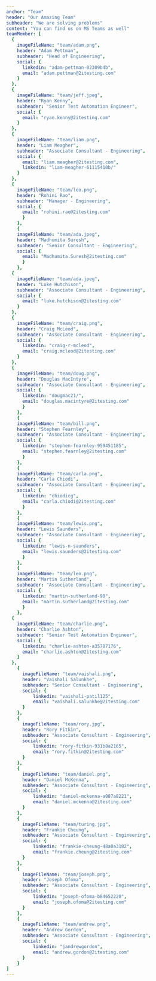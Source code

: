 ```yaml
---
anchor: "Team"
header: "Our Amazing Team"
subheader: "We are solving problems"
content: "You can find us on MS Teams as well"
teamMember: [
  {
    imageFileName: "team/adam.png",
    header: "Adam Pettman",
    subheader: "Head of Engineering",
    social: {
      linkedin: "adam-pettman-02309b4b",
      email: "adam.pettman@2itesting.com"
    }
  },
  {
    imageFileName: "team/jeff.jpeg",
    header: "Ryan Kenny",
    subheader: "Senior Test Automation Engineer",
    social: {
      email: "ryan.kenny@2itesting.com"
    }
  },
  {
    imageFileName: "team/liam.png",
    header: "Liam Meagher",
    subheader: "Associate Consultant - Engineering",
    social: {
      email: "liam.meagher@2itesting.com",
      linkedin: "liam-meagher-61115410b/"
    }
  },
  {
    imageFileName: "team/leo.png",
    header: "Rohini Rao",
    subheader: "Manager - Engineering",
    social: {
      email: "rohini.rao@2itesting.com"
      }
    },
    {
    imageFileName: "team/ada.jpeg",
    header: "Madhumita Suresh",
    subheader: "Senior Consultant - Engineering",
    social: {
      email: "Madhumita.Suresh@2itesting.com"
      }
    },
  {
    imageFileName: "team/ada.jpeg",
    header: "Luke Hutchison",
    subheader: "Associate Consultant - Engineering",
    social: {
      email: "luke.hutchison@2itesting.com"
    }
  },
  {
    imageFileName: "team/craig.png",
    header: "Craig McLeod",
    subheader: "Associate Consultant - Engineering",
    social: {
      linkedin: "craig-r-mcleod",
      email: "craig.mcleod@2itesting.com"
    }
  },
  {
    imageFileName: "team/doug.png",
    header: "Douglas MacIntyre",
    subheader: "Associate Consultant - Engineering",
    social: {
      linkedin: "dougmac21/",
      email: "douglas.macintyre@2itesting.com"
      }
    },
    {
    imageFileName: "team/bill.png",
    header: "Stephen Fearnley",
    subheader: "Associate Consultant - Engineering",
    social: {
      linkedin: "stephen-fearnley-959451185",
      email: "stephen.fearnley@2itesting.com"
      }
    },
    {
    imageFileName: "team/carla.png",
    header: "Carla Chiodi",
    subheader: "Associate Consultant - Engineering",
    social: {
      linkedin: "chiodicg",
      email: "carla.chiodi@2itesting.com"
      }
    },
    {
    imageFileName: "team/lewis.png",
    header: "Lewis Saunders",
    subheader: "Associate Consultant - Engineering",
    social: {
      linkedin: "lewis-n-saunders",
      email: "lewis.saunders@2itesting.com"
      }
    },
    {
    imageFileName: "team/leo.png",
    header: "Martin Sutherland",
    subheader: "Associate Consultant - Engineering",
    social: {
      linkedin: "martin-sutherland-90",
      email: "martin.sutherland@2itesting.com"
      }
    },
  {
    imageFileName: "team/charlie.png",
    header: "Charlie Ashton",
    subheader: "Senior Test Automation Engineer",
    social: {
      linkedin: "charlie-ashton-a35787176",
      email: "charlie.ashton@2itesting.com"
    }
  },
    {
      imageFileName: "team/vaishali.png",
      header: "Vaishali Salunkhe",
      subheader: "Senior Consultant - Engineering",
      social: {
          linkedin: "vaishali-patil125",
          email: "vaishali.salunkhe@2itesting.com"
      }
    },
    {
      imageFileName: "team/rory.jpg",
      header: "Rory Fitkin",
      subheader: "Associate Consultant - Engineering",
      social: {
          linkedin: "rory-fitkin-931b8a2165",
          email: "rory.fitkin@2itesting.com"
      }
    },
    {
      imageFileName: "team/daniel.png",
      header: "Daniel McKenna",
      subheader: "Associate Consultant - Engineering",
      social: {
          linkedin: "daniel-mckenna-a087a8221",
          email: "daniel.mckenna@2itesting.com"
      }
    },
    {
      imageFileName: "team/turing.jpg",
      header: "Frankie Cheung",
      subheader: "Associate Consultant - Engineering",
      social: {
          linkedin: "frankie-cheung-48a0a3182",
          email: "frankie.cheung@2itesting.com"
      }
    },
    {
      imageFileName: "team/joseph.png",
      header: "Joseph Ofoma",
      subheader: "Associate Consultant - Engineering",
      social: {
          linkedin: "joseph-ofoma-b84652220",
          email: "joseph.ofoma@2itesting.com"
      }
    },
    {
      imageFileName: "team/andrew.png",
      header: "Andrew Gordon",
      subheader: "Associate Consultant - Engineering",
      social: {
          linkedin: "jandrewgordon",
          email: "andrew.gordon@2itesting.com"
      }
    }
]
---
```

